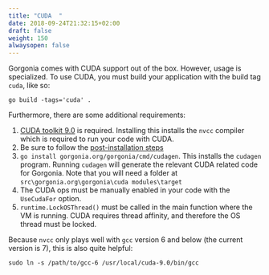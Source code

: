 ```yaml
---
title: "CUDA  "
date: 2018-09-24T21:32:15+02:00
draft: false
weight: 150
alwaysopen: false
---
```


Gorgonia comes with CUDA support out of the box. However, usage is specialized. To use CUDA, you must build your application with the build tag `cuda`, like so:

``` 
go build -tags='cuda' .
```

Furthermore, there are some additional requirements:

1. [CUDA toolkit 9.0](https://developer.nvidia.com/cuda-toolkit) is required. Installing this installs the `nvcc` compiler which is required to run your code with CUDA.
2. Be sure to follow the [post-installation steps](http://docs.nvidia.com/cuda/cuda-installation-guide-linux/index.html#post-installation-actions)
3. `go install gorgonia.org/gorgonia/cmd/cudagen`. This installs the `cudagen` program. Running `cudagen` will generate the relevant CUDA related code for Gorgonia. Note that you will need a folder at `src\gorgonia.org\gorgonia\cuda modules\target`
4. The CUDA ops must be manually enabled in your code with the `UseCudaFor` option.
5. `runtime.LockOSThread()` must be called in the main function where the VM is running. CUDA requires thread affinity, and therefore the OS thread must be locked.

Because `nvcc` only plays well with `gcc` version 6 and below (the current version is 7), this is also quite helpful: 

`sudo ln -s /path/to/gcc-6 /usr/local/cuda-9.0/bin/gcc` 


